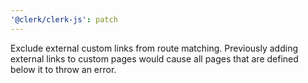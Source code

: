 ```yaml
---
'@clerk/clerk-js': patch
---
```


Exclude external custom links from route matching. Previously adding external links to custom pages would cause all pages that are defined below it to throw an error.
